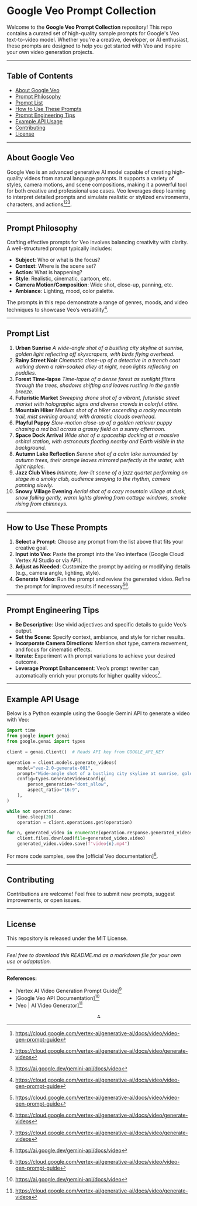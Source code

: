 
# Google Veo Prompt Collection

Welcome to the **Google Veo Prompt Collection** repository! This repo contains a curated set of high-quality sample prompts for Google's Veo text-to-video model. Whether you're a creative, developer, or AI enthusiast, these prompts are designed to help you get started with Veo and inspire your own video generation projects.

---

## Table of Contents

- [About Google Veo](#about-google-veo)
- [Prompt Philosophy](#prompt-philosophy)
- [Prompt List](#prompt-list)
- [How to Use These Prompts](#how-to-use-these-prompts)
- [Prompt Engineering Tips](#prompt-engineering-tips)
- [Example API Usage](#example-api-usage)
- [Contributing](#contributing)
- [License](#license)

---

## About Google Veo

Google Veo is an advanced generative AI model capable of creating high-quality videos from natural language prompts. It supports a variety of styles, camera motions, and scene compositions, making it a powerful tool for both creative and professional use cases. Veo leverages deep learning to interpret detailed prompts and simulate realistic or stylized environments, characters, and actions[^4][^5][^6].

---

## Prompt Philosophy

Crafting effective prompts for Veo involves balancing creativity with clarity. A well-structured prompt typically includes:

- **Subject**: Who or what is the focus?
- **Context**: Where is the scene set?
- **Action**: What is happening?
- **Style**: Realistic, cinematic, cartoon, etc.
- **Camera Motion/Composition**: Wide shot, close-up, panning, etc.
- **Ambiance**: Lighting, mood, color palette.

The prompts in this repo demonstrate a range of genres, moods, and video techniques to showcase Veo’s versatility[^4].

---

## Prompt List

1. **Urban Sunrise**
*A wide-angle shot of a bustling city skyline at sunrise, golden light reflecting off skyscrapers, with birds flying overhead.*
2. **Rainy Street Noir**
*Cinematic close-up of a detective in a trench coat walking down a rain-soaked alley at night, neon lights reflecting on puddles.*
3. **Forest Time-lapse**
*Time-lapse of a dense forest as sunlight filters through the trees, shadows shifting and leaves rustling in the gentle breeze.*
4. **Futuristic Market**
*Sweeping drone shot of a vibrant, futuristic street market with holographic signs and diverse crowds in colorful attire.*
5. **Mountain Hiker**
*Medium shot of a hiker ascending a rocky mountain trail, mist swirling around, with dramatic clouds overhead.*
6. **Playful Puppy**
*Slow-motion close-up of a golden retriever puppy chasing a red ball across a grassy field on a sunny afternoon.*
7. **Space Dock Arrival**
*Wide shot of a spaceship docking at a massive orbital station, with astronauts floating nearby and Earth visible in the background.*
8. **Autumn Lake Reflection**
*Serene shot of a calm lake surrounded by autumn trees, their orange leaves mirrored perfectly in the water, with light ripples.*
9. **Jazz Club Vibes**
*Intimate, low-lit scene of a jazz quartet performing on stage in a smoky club, audience swaying to the rhythm, camera panning slowly.*
10. **Snowy Village Evening**
*Aerial shot of a cozy mountain village at dusk, snow falling gently, warm lights glowing from cottage windows, smoke rising from chimneys.*

---

## How to Use These Prompts

1. **Select a Prompt**: Choose any prompt from the list above that fits your creative goal.
2. **Input into Veo**: Paste the prompt into the Veo interface (Google Cloud Vertex AI Studio or via API).
3. **Adjust as Needed**: Customize the prompt by adding or modifying details (e.g., camera angle, lighting, style).
4. **Generate Video**: Run the prompt and review the generated video. Refine the prompt for improved results if necessary[^4][^5].

---

## Prompt Engineering Tips

- **Be Descriptive**: Use vivid adjectives and specific details to guide Veo’s output.
- **Set the Scene**: Specify context, ambiance, and style for richer results.
- **Incorporate Camera Directions**: Mention shot type, camera movement, and focus for cinematic effects.
- **Iterate**: Experiment with prompt variations to achieve your desired outcome.
- **Leverage Prompt Enhancement**: Veo’s prompt rewriter can automatically enrich your prompts for higher quality videos[^5].

---

## Example API Usage

Below is a Python example using the Google Gemini API to generate a video with Veo:

```python
import time
from google import genai
from google.genai import types

client = genai.Client()  # Reads API key from GOOGLE_API_KEY

operation = client.models.generate_videos(
    model="veo-2.0-generate-001",
    prompt="Wide-angle shot of a bustling city skyline at sunrise, golden light reflecting off skyscrapers, with birds flying overhead.",
    config=types.GenerateVideosConfig(
        person_generation="dont_allow",
        aspect_ratio="16:9",
    ),
)

while not operation.done:
    time.sleep(20)
    operation = client.operations.get(operation)

for n, generated_video in enumerate(operation.response.generated_videos):
    client.files.download(file=generated_video.video)
    generated_video.video.save(f"video{n}.mp4")
```

For more code samples, see the [official Veo documentation][^6].

---

## Contributing

Contributions are welcome! Feel free to submit new prompts, suggest improvements, or open issues.

---

## License

This repository is released under the MIT License.

---

*Feel free to download this README.md as a markdown file for your own use or adaptation.*

---

**References:**

- [Vertex AI Video Generation Prompt Guide][^4]
- [Google Veo API Documentation][^6]
- [Veo | AI Video Generator][^5]

[^4]: https://cloud.google.com/vertex-ai/generative-ai/docs/video/video-gen-prompt-guide

[^5]: https://cloud.google.com/vertex-ai/generative-ai/docs/video/generate-videos

[^6]: https://ai.google.dev/gemini-api/docs/video

<div style="text-align: center">⁂</div>

[^1]: https://deepmind.google/models/veo/

[^2]: https://www.datacamp.com/tutorial/veo-3

[^3]: https://www.youtube.com/watch?v=Q2pR-Uz6PR8

[^4]: https://cloud.google.com/vertex-ai/generative-ai/docs/video/video-gen-prompt-guide

[^5]: https://cloud.google.com/vertex-ai/generative-ai/docs/video/generate-videos

[^6]: https://ai.google.dev/gemini-api/docs/video

[^7]: https://replicate.com/google/veo-2/examples

[^8]: https://nofilmschool.com/veo-3-examples


